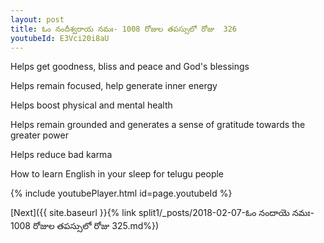 ```yaml
---
layout: post
title: ఓం నందీశ్వరాయ నమః- 1008 రోజుల తపస్సులో రోజు  326
youtubeId: E3Vci20i8aU
---
```

 
 
Helps get goodness, bliss and peace and God's blessings
 
Helps remain focused, help generate inner energy 
 
Helps boost physical and mental health 
 
Helps remain grounded and generates a sense of gratitude towards the greater power 
 
Helps reduce bad karma
 
How to learn English in your sleep for telugu people
 
 
 
 


{% include youtubePlayer.html id=page.youtubeId %}
 
[Next]({{ site.baseurl }}{% link split1/_posts/2018-02-07-ఓం నందాయె నమః- 1008 రోజుల తపస్సులో రోజు  325.md%})
 
